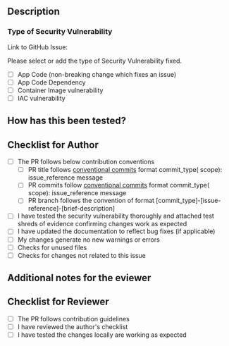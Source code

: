 ## Description

<!-- 
Please provide a summary of the security vulnerability being fixed, the motivation for fixing it, and any context regarding how it impacts the functionality or users. 
Please specify if this PR has a dependency on any other changes.
-->

### Type of Security Vulnerability

Link to GitHub Issue:

Please select or add the type of Security Vulnerability fixed.

- [ ] App Code (non-breaking change which fixes an issue)
- [ ] App Code Dependency
- [ ] Container Image vulnerability
- [ ] IAC vulnerability

## How has this been tested?

<!--
Please describe the tests that you ran to verify your changes. Provide instructions so we can reproduce the bug, and describe the expected behavior after the fix.

- Test case 1 (please describe)
- Test case 2 (please describe)

Please attach relevant shreds of evidence supporting the test execution.
-->

## Checklist for Author

- [ ] The PR follows below contribution conventions
    - [ ] PR title follows [conventional commits](https://docs.cocogitto.io/guide/commit.html) format commit_type(
      scope): issue_reference message
    - [ ] PR commits follow [conventional commits](https://docs.cocogitto.io/guide/commit.html) format commit_type(
      scope): issue_reference message
    - [ ] PR branch follows the convention of format [commit_type]-[issue-reference]-[brief-description]
- [ ] I have tested the security vulnerability thoroughly and attached test shreds of evidence confirming changes work as
  expected
- [ ] I have updated the documentation to reflect bug fixes (if applicable)
- [ ] My changes generate no new warnings or errors
- [ ] Checks for unused files
- [ ] Checks for changes not related to this issue

## Additional notes for the eviewer

<!-- Add any information that can be useful to the reviewer -->

## Checklist for Reviewer

- [ ] The PR follows contribution guidelines
- [ ] I have reviewed the author's checklist
- [ ] I have tested the changes locally are working as expected
